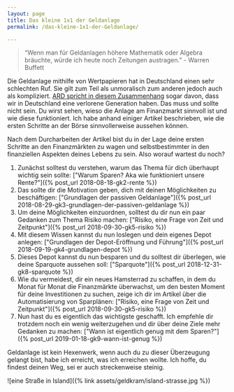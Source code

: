 ```yaml
---
layout: page
title: Das kleine 1x1 der Geldanlage
permalink: /das-kleine-1x1-der-Geldanlage/

---
```


> “Wenn man für Geldanlagen höhere Mathematik oder Algebra bräuchte, würde ich heute noch Zeitungen austragen.” - Warren Buffett

Die Geldanlage mithilfe von Wertpapieren hat in Deutschland einen sehr schlechten Ruf. Sie gilt zum Teil als unmoralisch zum anderen jedoch auch als kompliziert. [ARD spricht in diesem Zusammenhang](https://boerse.ard.de/anlagestrategie/geldanlage/aktie-als-unkontrollierbares-risiko100.html) sogar davon, dass wir in Deutschland eine verlorene Generation haben. Das muss und sollte nicht sein. Du wirst sehen, wieso die Anlage am Finanzmarkt sinnvoll ist und wie diese funktioniert. Ich habe anhand einiger Artikel beschrieben, wie die ersten Schritte an der Börse sinnvollerweise aussehen können.

Nach dem Durcharbeiten der Artikel bist du in der Lage deine ersten Schritte an den Finanzmärkten zu wagen und selbstbestimmter in den finanziellen Aspekten deines Lebens zu sein. Also worauf wartest du noch?


1. Zunächst solltest du verstehen, warum das Thema für dich überhaupt wichtig sein sollte: ["Warum Sparen? Aka wie funktioniert unsere Rente?"]({% post_url 2018-08-18-gk2-rente %}) 
1. Das sollte dir die Motivation geben, dich mit deinen Möglichkeiten zu beschäftigen: ["Grundlagen der passiven Geldanlage"]({% post_url 2018-08-29-gk3-grundlagen-der-passiven-geldanlage %}) 
1. Um deine Möglichkeiten einzuordnen, solltest du dir nun ein paar Gedanken zum Thema Risiko machen: ["Risiko, eine Frage von Zeit und Zeitpunkt"]({% post_url 2018-09-30-gk5-risiko %}) 
1. Mit diesem Wissen kannst du nun loslegen und dein eigenes Depot anlegen: ["Grundlagen der Depot-Eröffnung und Führung"]({% post_url 2018-09-19-gk4-grundlagen-depot %})
1. Dieses Depot kannst du nun besparen und du solltest dir überlegen, wie deine Sparquote aussehen soll: ["Sparquote"]({% post_url 2018-12-31-gk8-sparquote %})
1. Wie du vermeidest, dir ein neues Hamsterrad zu schaffen, in dem du Monat für Monat die Finanzmärkte überwachst, um den besten Moment für deine Investitionen zu suchen, zeige ich dir im Artikel über die Automatisierung von Sparplänen: ["Risiko, eine Frage von Zeit und Zeitpunkt"]({% post_url 2018-09-30-gk5-risiko %}) 
1. Nun hast du es eigentlich das wichtigste geschafft. Ich empfehle dir trotzdem noch ein wenig weiterzugehen und dir
 über deine Ziele mehr Gedanken zu machen: ["Wann ist eigentlich genug mit dem Sparen?"]({% post_url 2019-01-18-gk9-wann-ist-genug %}) 

Geldanlage ist kein Hexenwerk, wenn auch du zu dieser Überzeugung gelangt bist, habe ich erreicht, was ich erreichen
 wollte. Ich hoffe, du findest deinen Weg, sei er auch streckenweise steinig.

![eine Straße in Island]({% link assets/geldkram/island-strasse.jpg %})